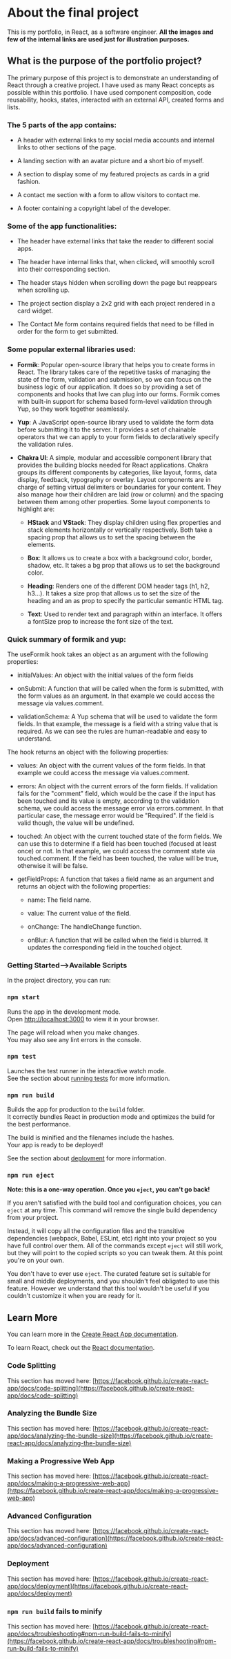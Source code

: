 # About the final project

This is my portfolio, in React, as a software engineer. **All the images and few of the internal links are used just for illustration purposes.**

## What is the purpose of the portfolio project?

The primary purpose of this project is to demonstrate an understanding of React through a creative project. I have used as many React concepts as possible within this portfolio. I have used component composition, code reusability, hooks, states, interacted with an external API, created forms and lists.

### The 5 parts of the app contains:

- A header with external links to my social media accounts and internal links to other sections of the page.

- A landing section with an avatar picture and a short bio of myself.

- A section to display some of my featured projects as cards in a grid fashion.

- A contact me section with a form to allow visitors to contact me.

- A footer containing a copyright label of the developer.

### Some of the app functionalities:

- The header have external links that take the reader to different social apps.

- The header have internal links that, when clicked, will smoothly scroll into their corresponding section.

- The header stays hidden when scrolling down the page but reappears when scrolling up.

- The project section display a 2x2 grid with each project rendered in a card widget.

- The Contact Me form contains required fields that need to be filled in order for the form to get submitted.

### Some popular external libraries used:

- **Formik**: Popular open-source library that helps you to create forms in React. The library takes care of the repetitive tasks of managing the state of the form, validation and submission, so we can focus on the business logic of our application. It does so by providing a set of components and hooks that Iwe can plug into our forms. Formik comes with built-in support for schema based form-level validation through Yup, so they work together seamlessly.

- **Yup**: A JavaScript open-source library used to validate the form data before submitting it to the server. It provides a set of chainable operators that we can apply to your form fields to declaratively specify the validation rules.

- **Chakra UI**: A simple, modular and accessible component library that provides the building blocks needed for React applications. Chakra groups its different components by categories, like layout, forms, data display, feedback, typography or overlay. Layout components are in charge of setting virtual delimiters or boundaries for your content. They also manage how their children are laid (row or column) and the spacing between them among other properties. Some layout components to highlight are:

  - **HStack** and **VStack**: They display children using flex properties and stack elements horizontally or vertically respectively. Both take a spacing prop that allows us to set the spacing between the elements.

  - **Box**: It allows us to create a box with a background color, border, shadow, etc. It takes a bg prop that allows us to set the background color.

  - **Heading**: Renders one of the different DOM header tags (h1, h2, h3…). It takes a size prop that allows us to set the size of the heading and an as prop to specify the particular semantic HTML tag.

  - **Text**: Used to render text and paragraph within an interface. It offers a fontSize prop to increase the font size of the text.

### Quick summary of formik and yup:

The useFormik hook takes an object as an argument with the following properties:

- initialValues: An object with the initial values of the form fields

- onSubmit: A function that will be called when the form is submitted, with the form values as an argument. In that example we could access the message via values.comment.

- validationSchema: A Yup schema that will be used to validate the form fields. In that example, the message is a field with a string value that is required. As we can see the rules are human-readable and easy to understand.

The hook returns an object with the following properties:

- values: An object with the current values of the form fields. In that example we could access the message via values.comment.

- errors: An object with the current errors of the form fields. If validation fails for the "comment" field, which would be the case if the input has been touched and its value is empty, according to the validation schema, we could access the message error via errors.comment. In that particular case, the message error would be "Required". If the field is valid though, the value will be undefined.

- touched: An object with the current touched state of the form fields. We can use this to determine if a field has been touched (focused at least once) or not. In that example, we could access the comment state via touched.comment. If the field has been touched, the value will be true, otherwise it will be false.

- getFieldProps: A function that takes a field name as an argument and returns an object with the following properties:

  - name: The field name.

  - value: The current value of the field.

  - onChange: The handleChange function.

  - onBlur: A function that will be called when the field is blurred. It updates the corresponding field in the touched object.

### Getting Started-->Available Scripts

In the project directory, you can run:

### `npm start`

Runs the app in the development mode.\
Open [http://localhost:3000](http://localhost:3000) to view it in your browser.

The page will reload when you make changes.\
You may also see any lint errors in the console.

### `npm test`

Launches the test runner in the interactive watch mode.\
See the section about [running tests](https://facebook.github.io/create-react-app/docs/running-tests) for more information.

### `npm run build`

Builds the app for production to the `build` folder.\
It correctly bundles React in production mode and optimizes the build for the best performance.

The build is minified and the filenames include the hashes.\
Your app is ready to be deployed!

See the section about [deployment](https://facebook.github.io/create-react-app/docs/deployment) for more information.

### `npm run eject`

**Note: this is a one-way operation. Once you `eject`, you can't go back!**

If you aren't satisfied with the build tool and configuration choices, you can `eject` at any time. This command will remove the single build dependency from your project.

Instead, it will copy all the configuration files and the transitive dependencies (webpack, Babel, ESLint, etc) right into your project so you have full control over them. All of the commands except `eject` will still work, but they will point to the copied scripts so you can tweak them. At this point you're on your own.

You don't have to ever use `eject`. The curated feature set is suitable for small and middle deployments, and you shouldn't feel obligated to use this feature. However we understand that this tool wouldn't be useful if you couldn't customize it when you are ready for it.

## Learn More

You can learn more in the [Create React App documentation](https://facebook.github.io/create-react-app/docs/getting-started).

To learn React, check out the [React documentation](https://reactjs.org/).

### Code Splitting

This section has moved here: [https://facebook.github.io/create-react-app/docs/code-splitting](https://facebook.github.io/create-react-app/docs/code-splitting)

### Analyzing the Bundle Size

This section has moved here: [https://facebook.github.io/create-react-app/docs/analyzing-the-bundle-size](https://facebook.github.io/create-react-app/docs/analyzing-the-bundle-size)

### Making a Progressive Web App

This section has moved here: [https://facebook.github.io/create-react-app/docs/making-a-progressive-web-app](https://facebook.github.io/create-react-app/docs/making-a-progressive-web-app)

### Advanced Configuration

This section has moved here: [https://facebook.github.io/create-react-app/docs/advanced-configuration](https://facebook.github.io/create-react-app/docs/advanced-configuration)

### Deployment

This section has moved here: [https://facebook.github.io/create-react-app/docs/deployment](https://facebook.github.io/create-react-app/docs/deployment)

### `npm run build` fails to minify

This section has moved here: [https://facebook.github.io/create-react-app/docs/troubleshooting#npm-run-build-fails-to-minify](https://facebook.github.io/create-react-app/docs/troubleshooting#npm-run-build-fails-to-minify)
